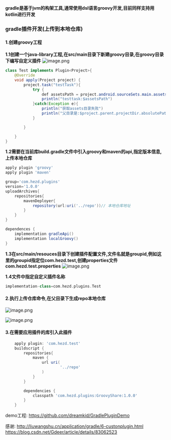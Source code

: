 **gradle是基于jvm的构架工具,通常使用dsl语言groovy开发,目前同样支持用kotlin进行开发**

### gradle插件开发(上传到本地仓库)


#### 1.创建groovy工程
**1.1创建一个java-library工程,在src/main目录下新建groovy目录,在groovy目录下编写自定义插件**
![image.png](https://upload-images.jianshu.io/upload_images/6771621-79ca5e2ec95cf0ed.png?imageMogr2/auto-orient/strip%7CimageView2/2/w/1240)
```java
class Test implements Plugin<Project>{
    @Override
    void apply(Project project) {
        project.task("testTask"){
            try {
                def assetsPath = project.android.sourceSets.main.assets.getSrcDirs()[0]
                println("testtask:$assetsPath")
            }catch(Exception e){
                println("获取assets目录失败")
                println("父目录是:$project.parent.projectDir.absolutePath")
            }

        }

    }
}
```


**1.2需要在当前库build.gradle文件中引入groovy和maven的api,指定版本信息,上传本地仓库**
```groovy
apply plugin 'groovy'
apply plugin 'maven'

group='com.hezd.plugins'
version='1.0.0'
uploadArchives{
    repositories{
        mavenDeployer{
            repository(url:uri('../repo'))// 本地仓库地址
        }
    }
}

dependences {
    implementation gradleApi()
    implementation localGroovy()
}
```

**1.3在src/main/resouces目录下创建插件配置文件,文件名就是groupid,例如这里的groupid指定位com.hezd.test,创建properties文件com.hezd.test.properties**
![image.png](https://upload-images.jianshu.io/upload_images/6771621-101fa57a90e4507f.png?imageMogr2/auto-orient/strip%7CimageView2/2/w/1240)

**1.4文件中指定自定义插件名称**
```groovy
implementation-class=com.hezd.plugins.Test
```

#### 2.执行上传仓库命令,在父目录下生成repo本地仓库
![image.png](https://upload-images.jianshu.io/upload_images/6771621-a86d5f6a46e65089.png?imageMogr2/auto-orient/strip%7CimageView2/2/w/1240)

![image.png](https://upload-images.jianshu.io/upload_images/6771621-0305e652ee31c643.png?imageMogr2/auto-orient/strip%7CimageView2/2/w/1240)
#### 3.在需要应用插件的库引入此插件
```groovy
    apply plugin: 'com.hezd.test'
    buildscript {
        repositories{
            maven {
                url uri(
                        '../repo'
                )
            }
        }

        dependencies {
            classpath 'com.hezd.plugins:GroovyShare:1.0.0'
        }
    }
```


demo工程:
https://github.com/dreamkid/GradlePluginDemo

感谢:
http://liuwangshu.cn/application/gradle/6-custonplugin.html
https://blog.csdn.net/Gdeer/article/details/83062523

